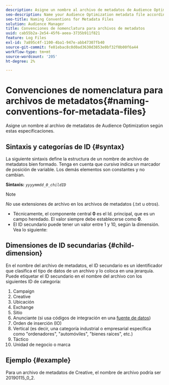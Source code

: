 ```yaml
---
description: Asigne un nombre al archivo de metadatos de Audience Optimization según estas especificaciones.
seo-description: Name your Audience Optimization metadata file according to these specifications.
seo-title: Naming Conventions for Metadata Files
solution: Audience Manager
title: Convenciones de nomenclatura para archivos de metadatos
uuid: cab55b2a-2e54-45f6-aeea-3735b911f821
feature: Log Files
exl-id: 7a895c4f-1100-4ba1-947e-abb47307fb40
source-git-commit: fe01ebac8c0d0ad3630d3853e0bf32f0b00f6a44
workflow-type: tm+mt
source-wordcount: '205'
ht-degree: 2%

---
```


# Convenciones de nomenclatura para archivos de metadatos{#naming-conventions-for-metadata-files}

Asigne un nombre al archivo de metadatos de Audience Optimization según estas especificaciones.

## Sintaxis y categorías de ID {#syntax}

La siguiente sintaxis define la estructura de un nombre de archivo de metadatos bien formado. Tenga en cuenta que *cursiva* indica un marcador de posición de variable. Los demás elementos son constantes y no cambian.

**Sintaxis:** *`yyyymmdd_0_childID`*

>[!NOTE]
>
>*No* use extensiones de archivo en los archivos de metadatos (.txt u otros).

<!--In the name syntax, you'll notice a parent ID variable. Don't confuse it with the parent ID used in the [metadata file contents](../../../reporting/audience-optimization-reports/metadata-files-intro/metadata-file-contents.md). These 2 variables seem similar, but they represent different things:-->

* Técnicamente, el componente central **0** es el Id. principal, que es un campo heredado. El valor siempre debe establecerse como **0**.
* El ID secundario puede tener un valor entre 1 y 10, según la dimensión. Vea lo siguiente:

## Dimensiones de ID secundarias {#child-dimension}

En el nombre del archivo de metadatos, el ID secundario es un identificador que clasifica el tipo de datos de un archivo y lo coloca en una jerarquía. Puede etiquetar el ID secundario en el nombre del archivo con los siguientes ID de categoría:

1. Campaign
1. Creative
1. Ubicación
1. Exchange
1. Sitio
1. Anunciante (si usa códigos de integración en una [fuente de datos](../../../features/manage-datasources.md#details))
1. Orden de inserción (IO)
1. Vertical (es decir, una categoría industrial o empresarial específica como &quot;ordenadores&quot;, &quot;automóviles&quot;, &quot;bienes raíces&quot;, etc.)
1. Táctico
1. Unidad de negocio o marca

## Ejemplo {#example}

Para un archivo de metadatos de Creative, el nombre de archivo podría ser 20190115_0_2.

<!--Let's take a look at how you would use these IDs in a metadata file name. As an example, say your data file consists of campaign creatives. In this case, the campaign is a parent object and the creatives are child objects because they belong to, or are contained by, the campaign. As a result, you'd choose the following IDs for the metadata file name:

* Parent ID: `1` 
* Child ID: `2`

Your metadata file name would look like this: `20150827_1_2`

Sometimes, you might have data that does not belong to a parent object. Whenever this is the case, select ID 0 for the parent ID. In this case, your file title would look like this: `20150827_0_2`. -->
